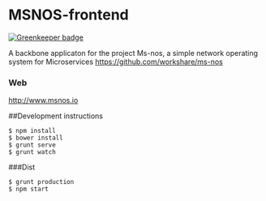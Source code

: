 # MSNOS-frontend

[![Greenkeeper badge](https://badges.greenkeeper.io/albinotonnina/ms-nos-frontend.svg)](https://greenkeeper.io/)

A backbone applicaton for the project Ms-nos, a simple network operating system for Microservices
<https://github.com/workshare/ms-nos>

### Web
<http://www.msnos.io>


##Development instructions

```
$ npm install
$ bower install
$ grunt serve
$ grunt watch
```

###Dist

```
$ grunt production
$ npm start
```

